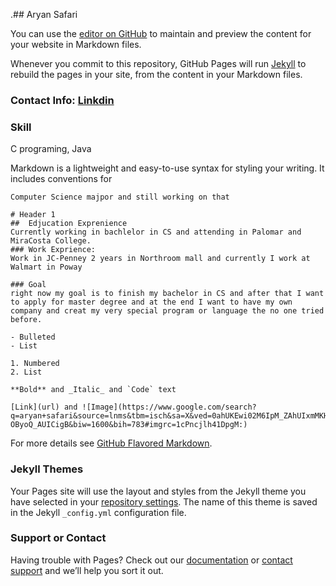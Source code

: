 .## Aryan Safari

You can use the [editor on GitHub](https://github.com/arrarose/Resume/edit/master/index.md) to maintain and preview the content for your website in Markdown files.

Whenever you commit to this repository, GitHub Pages will run [Jekyll](https://jekyllrb.com/) to rebuild the pages in your site, from the content in your Markdown files.

### Contact Info: [Linkdin](https://www.linkedin.com/in/aryan-safari-b014b985/)


### Skill
C programing, Java

Markdown is a lightweight and easy-to-use syntax for styling your writing. It includes conventions for

```Education: Computer Science majpor and still working on that
Computer Science majpor and still working on that

# Header 1
##  Edjucation Exprenience
Currently working in bachlelor in CS and attending in Palomar and MiraCosta College.
### Work Exprience: 
Work in JC-Penney 2 years in Northroom mall and currently I work at Walmart in Poway

### Goal
right now my goal is to finish my bachelor in CS and after that I want to apply for master degree and at the end I want to have my own company and creat my very special program or language the no one tried before.

- Bulleted
- List

1. Numbered
2. List

**Bold** and _Italic_ and `Code` text

[Link](url) and ![Image](https://www.google.com/search?q=aryan+safari&source=lnms&tbm=isch&sa=X&ved=0ahUKEwi02M6IpM_ZAhUIxmMKHR-OByoQ_AUICigB&biw=1600&bih=783#imgrc=1cPncjlh41DpgM:)
```

For more details see [GitHub Flavored Markdown](https://guides.github.com/features/mastering-markdown/).

### Jekyll Themes

Your Pages site will use the layout and styles from the Jekyll theme you have selected in your [repository settings](https://github.com/arrarose/Resume/settings). The name of this theme is saved in the Jekyll `_config.yml` configuration file.

### Support or Contact

Having trouble with Pages? Check out our [documentation](https://help.github.com/categories/github-pages-basics/) or [contact support](https://github.com/contact) and we’ll help you sort it out.
